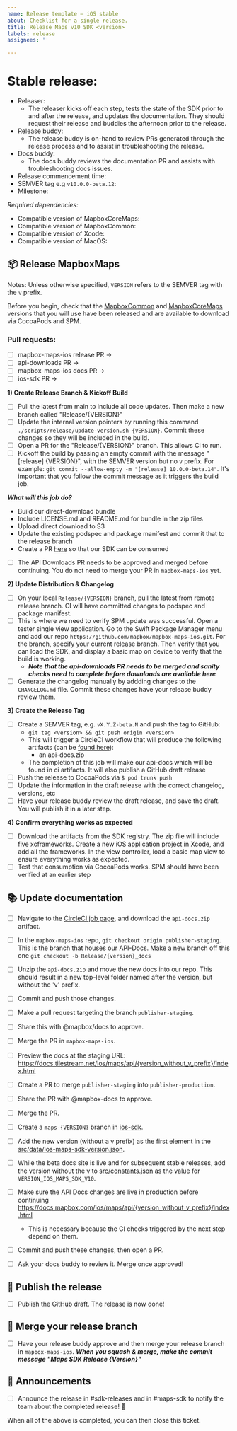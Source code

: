 ```yaml
---
name: Release template — iOS stable
about: Checklist for a single release.
title: Release Maps v10 SDK <version>
labels: release
assignees: ''

---
```


# Stable release: <version>

- Releaser:
  - The releaser kicks off each step, tests the state of the SDK prior to and after the release, and updates the documentation. They should request their release and buddies the afternoon prior to the release.
- Release buddy:
  - The release buddy is on-hand to review PRs generated through the release process and to assist in troubleshooting the release.
- Docs buddy: 
  - The docs buddy reviews the documentation PR and assists with troubleshooting docs issues. 
- Release commencement time:
- SEMVER tag e.g `v10.0.0-beta.12`:
- Milestone:

_Required dependencies:_

- Compatible version of MapboxCoreMaps:
- Compatible version of MapboxCommon:
- Compatible version of Xcode:
- Compatible version of MacOS:

## 📦 Release MapboxMaps

Notes: Unless otherwise specified, `VERSION` refers to the SEMVER tag with the `v` prefix.

Before you begin, check that the [MapboxCommon](https://github.com/mapbox/mapbox-sdk-common/releases) and [MapboxCoreMaps](https://github.com/mapbox/mapbox-core-maps-ios/releases) versions that you will use have been released and are available to download via CocoaPods and SPM. 

### Pull requests:
- [ ] mapbox-maps-ios release PR ->
- [ ] api-downloads PR ->
- [ ] mapbox-maps-ios docs PR ->
- [ ] ios-sdk PR ->
 
**1) Create Release Branch & Kickoff Build**

- [ ] Pull the latest from main to include all code updates. Then make a new branch called "Release/{VERSION}"
- [ ] Update the internal version pointers by running this command `./scripts/release/update-version.sh {VERSION}`. Commit these changes so they will be included in the build.
- [ ] Open a PR for the "Release/{VERSION}" branch. This allows CI to run.
- [ ] Kickoff the build by passing an empty commit with the message "[release] {VERSION}", with the SEMVER version but no `v` prefix. For example: `git commit --allow-empty -m "[release] 10.0.0-beta.14"`. It's important that you follow the commit message as it triggers the build job.

***What will this job do?***

- Build our direct-download bundle
- Include LICENSE.md and README.md for bundle in the zip files
- Upload direct download to S3
- Update the existing podspec and package manifest and commit that to the release branch
- Create a PR [here](https://github.com/mapbox/api-downloads/pulls) so that our SDK can be consumed
- [ ] The API Downloads PR needs to be approved and merged before continuing. You do not need to merge your PR in `mapbox-maps-ios` yet.

**2) Update Distribution & Changelog**

- [ ] On your local `Release/{VERSION}` branch, pull the latest from remote release branch. CI will have committed changes to podspec and package manifest.
- [ ] This is where we need to verify SPM update was successful. Open a tester single view application. Go to the Swift Package Manager menu and add our repo `https://github.com/mapbox/mapbox-maps-ios.git`. For the branch, specify your current release branch. Then verify that you can load the SDK, and display a basic map on device to verify that the build is working.
    - ***Note that the api-downloads PR needs to be merged and sanity checks need to complete before downloads are available here***
- [ ] Generate the changelog manually by addding changes to the `CHANGELOG.md` file. Commit these changes have your release buddy review them. 

**3) Create the Release Tag**

- [ ] Create a SEMVER tag, e.g. `vX.Y.Z-beta.N` and push the tag to GitHub: 
    - `git tag <version> && git push origin <version>`
    - This will trigger a CircleCI workflow that will produce the following artifacts (can be [found here](https://app.circleci.com/pipelines/github/mapbox/mapbox-maps-ios)):
        - an api-docs.zip
	- The completion of this job will make our api-docs which will be found in ci artifacts. It will also publish a GitHub draft release
- [ ] Push the release to CocoaPods via `$ pod trunk push`
- [ ] Update the information in the draft release with the correct changelog, versions, etc
- [ ] Have your release buddy review the draft release, and save the draft. You will publish it in a later step.

**4) Confirm everything works as expected**

- [ ] Download the artifacts from the SDK registry. The zip file will include five xcframeworks. Create a new iOS application project in Xcode, and add all the frameworks. In the view controller, load a basic map view to ensure everything works as expected.
- [ ] Test that consumption via CocoaPods works. SPM should have been verified at an earlier step

## 📚 Update documentation

- [ ] Navigate to the [CircleCI job page](https://app.circleci.com/pipelines/github/mapbox/mapbox-maps-ios), and download the `api-docs.zip` artifact.

- [ ] In the `mapbox-maps-ios` repo, `git checkout origin publisher-staging`. This is the branch that houses our API-Docs. Make a new branch off this one `git checkout -b Release/{version}_docs`
- [ ] Unzip the `api-docs.zip` and move the new docs into our repo. This should result in a new top-level folder named after the version, but without the 'v' prefix.
- [ ] Commit and push those changes.
- [ ] Make a pull request targeting the branch `publisher-staging`.
- [ ] Share this with @mapbox/docs to approve.
- [ ] Merge the PR in `mapbox-maps-ios`.
- [ ] Preview the docs at the staging URL: https://docs.tilestream.net/ios/maps/api/{version_without_v_prefix}/index.html
- [ ] Create a PR to merge `publisher-staging` into `publisher-production`.
- [ ] Share the PR with @mapbox-docs to approve.
- [ ] Merge the PR.
- [ ] Create a `maps-{VERSION}` branch in [ios-sdk](https://github.com/mapbox/ios-sdk).
- [ ] Add the new version (without a v prefix) as the first element in the [src/data/ios-maps-sdk-version.json](https://github.com/mapbox/ios-sdk/blob/publisher-production/src/data/ios-maps-sdk-versions.json).
- [ ] While the beta docs site is live and for subsequent stable releases, add the version without the v to [src/constants.json](https://github.com/mapbox/ios-sdk/blob/ios/maps-v10.0.0-beta.13.1/src/constants.json#L6) as the value for `VERSION_IOS_MAPS_SDK_V10`.
- [ ] Make sure the API Docs changes are live in production before continuing https://docs.mapbox.com/ios/maps/api/{version_without_v_prefix}/index.html
  - This is necessary because the CI checks triggered by the next step depend on them.
- [ ] Commit and push these changes, then open a PR.
- [ ] Ask your docs buddy to review it. Merge once approved!

## 🚢 Publish the release

- [ ] Publish the GitHub draft. The release is now done!

## 🚢 Merge your release branch

- [ ] Have your release buddy approve and then merge your release branch in `mapbox-maps-ios`.
***When you squash & merge, make the commit message "Maps SDK Release {Version}"***

## 📣 Announcements

- [ ] Announce the release in #sdk-releases and in #maps-sdk to notify the team about the completed release! 🎉

When all of the above is completed, you can then close this ticket.
